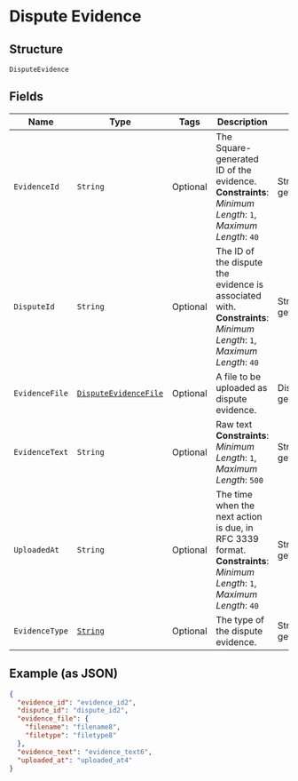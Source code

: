 
# Dispute Evidence

## Structure

`DisputeEvidence`

## Fields

| Name | Type | Tags | Description | Getter |
|  --- | --- | --- | --- | --- |
| `EvidenceId` | `String` | Optional | The Square-generated ID of the evidence.<br>**Constraints**: *Minimum Length*: `1`, *Maximum Length*: `40` | String getEvidenceId() |
| `DisputeId` | `String` | Optional | The ID of the dispute the evidence is associated with.<br>**Constraints**: *Minimum Length*: `1`, *Maximum Length*: `40` | String getDisputeId() |
| `EvidenceFile` | [`DisputeEvidenceFile`](/doc/models/dispute-evidence-file.md) | Optional | A file to be uploaded as dispute evidence. | DisputeEvidenceFile getEvidenceFile() |
| `EvidenceText` | `String` | Optional | Raw text<br>**Constraints**: *Minimum Length*: `1`, *Maximum Length*: `500` | String getEvidenceText() |
| `UploadedAt` | `String` | Optional | The time when the next action is due, in RFC 3339 format.<br>**Constraints**: *Minimum Length*: `1`, *Maximum Length*: `40` | String getUploadedAt() |
| `EvidenceType` | [`String`](/doc/models/dispute-evidence-type.md) | Optional | The type of the dispute evidence. | String getEvidenceType() |

## Example (as JSON)

```json
{
  "evidence_id": "evidence_id2",
  "dispute_id": "dispute_id2",
  "evidence_file": {
    "filename": "filename8",
    "filetype": "filetype8"
  },
  "evidence_text": "evidence_text6",
  "uploaded_at": "uploaded_at4"
}
```

